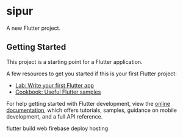 # sipur

A new Flutter project.

## Getting Started

This project is a starting point for a Flutter application.

A few resources to get you started if this is your first Flutter project:

- [Lab: Write your first Flutter app](https://docs.flutter.dev/get-started/codelab)
- [Cookbook: Useful Flutter samples](https://docs.flutter.dev/cookbook)



For help getting started with Flutter development, view the
[online documentation](https://docs.flutter.dev/), which offers tutorials,
samples, guidance on mobile development, and a full API reference.

flutter build web
firebase deploy hosting 